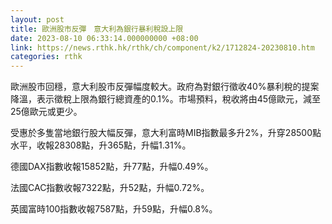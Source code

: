```yaml
---
layout: post
title: 歐洲股市反彈　意大利為銀行暴利稅設上限
date: 2023-08-10 06:33:14.000000000 +08:00
link: https://news.rthk.hk/rthk/ch/component/k2/1712824-20230810.htm
categories: rthk
---
```


歐洲股市回穩，意大利股市反彈幅度較大。政府為對銀行徵收40%暴利稅的提案降溫，表示徵稅上限為銀行總資產的0.1%。市場預料，稅收將由45億歐元，減至25億歐元或更少。

受惠於多隻當地銀行股大幅反彈，意大利富時MIB指數最多升2%，升穿28500點水平，收報28308點，升365點，升幅1.31%。

德國DAX指數收報15852點，升77點，升幅0.49%。

法國CAC指數收報7322點，升52點，升幅0.72%。

英國富時100指數收報7587點，升59點，升幅0.8%。
